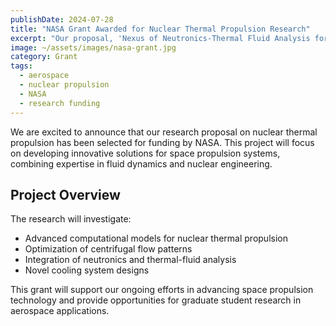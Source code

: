 ```yaml
---
publishDate: 2024-07-28
title: "NASA Grant Awarded for Nuclear Thermal Propulsion Research"
excerpt: "Our proposal, 'Nexus of Neutronics-Thermal Fluid Analysis for Optimizing Centrifugal Nuclear Thermal Propulsion,' has been selected for funding by NASA."
image: ~/assets/images/nasa-grant.jpg
category: Grant
tags:
  - aerospace
  - nuclear propulsion
  - NASA
  - research funding
---
```


We are excited to announce that our research proposal on nuclear thermal propulsion has been selected for funding by NASA. This project will focus on developing innovative solutions for space propulsion systems, combining expertise in fluid dynamics and nuclear engineering.

## Project Overview

The research will investigate:
- Advanced computational models for nuclear thermal propulsion
- Optimization of centrifugal flow patterns
- Integration of neutronics and thermal-fluid analysis
- Novel cooling system designs

This grant will support our ongoing efforts in advancing space propulsion technology and provide opportunities for graduate student research in aerospace applications. 